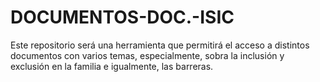 # DOCUMENTOS-DOC.-ISIC
Este repositorio será una herramienta que permitirá el acceso a distintos documentos con varios temas, especialmente, sobra la inclusión y exclusión en la familia e igualmente, las barreras.
